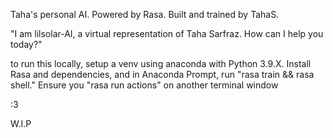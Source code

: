 Taha's personal AI. Powered by Rasa. Built and trained by TahaS.

"I am lilsolar-AI, a virtual representation of Taha Sarfraz. How can I help you today?"

to run this locally, setup a venv using anaconda with Python 3.9.X. Install Rasa and dependencies, and in Anaconda Prompt, run "rasa train && rasa shell." 
Ensure you "rasa run actions" on another terminal window 

:3

W.I.P

